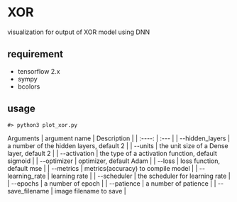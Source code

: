 # XOR
visualization for output of XOR model using DNN 

## requirement
- tensorflow 2.x
- sympy
- bcolors

## usage
```shell
#> python3 plot_xor.py
```
Arguments
| argument name   | Description                                         |
| :----:          | :---                                                |
| --hidden_layers | a number of the hidden layers, default 2            |
| --units         | the unit size of a Dense layer, default 2           |
| --activation    | the type of a activation function, default sigmoid  |
| --optimizer     | optimizer, default Adam                             |
| --loss          | loss function, default mse                          |
| --metrics       | metrics(accuracy) to compile model                  |
| --learning_rate | learning rate                                       |
| --scheduler     | the scheduler for learning rate                     |
| --epochs        | a number of epoch                                   |
| --patience      | a number of patience                                |
| --save_filename | image filename to save                              |
